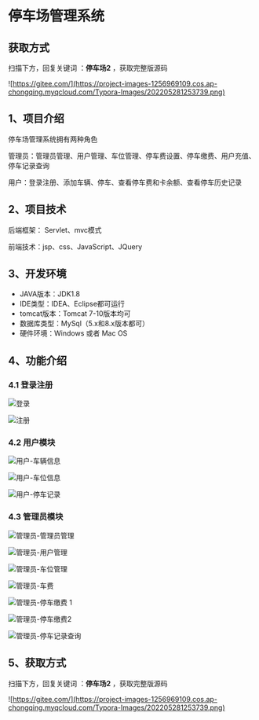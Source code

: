# 停车场管理系统

## 获取方式

扫描下方，回复关键词  ：**停车场2** ，获取完整版源码

![https://gitee.com/](https://project-images-1256969109.cos.ap-chongqing.myqcloud.com/Typora-Images/202205281253739.png)

## 1、项目介绍

停车场管理系统拥有两种角色

管理员：管理员管理、用户管理、车位管理、停车费设置、停车缴费、用户充值、停车记录查询

用户：登录注册、添加车辆、停车、查看停车费和卡余额、查看停车历史记录


## 2、项目技术

后端框架： Servlet、mvc模式

前端技术：jsp、css、JavaScript、JQuery

## 3、开发环境

- JAVA版本：JDK1.8
- IDE类型：IDEA、Eclipse都可运行
- tomcat版本：Tomcat 7-10版本均可
- 数据库类型：MySql（5.x和8.x版本都可） 
- 硬件环境：Windows 或者 Mac OS


## 4、功能介绍

### 4.1 登录注册

![登录](https://project-images-1256969109.cos.ap-chongqing.myqcloud.com/Typora-Images/202208091535082.jpg)

![注册](https://project-images-1256969109.cos.ap-chongqing.myqcloud.com/Typora-Images/202208091535723.jpg)

### 4.2 用户模块

![用户-车辆信息](https://project-images-1256969109.cos.ap-chongqing.myqcloud.com/Typora-Images/202208091536300.jpg)

![用户-车位信息](https://project-images-1256969109.cos.ap-chongqing.myqcloud.com/Typora-Images/202208091536226.jpg)

![用户-停车记录](https://project-images-1256969109.cos.ap-chongqing.myqcloud.com/Typora-Images/202208091536736.jpg)

### 4.3 管理员模块

![管理员-管理员管理](https://project-images-1256969109.cos.ap-chongqing.myqcloud.com/Typora-Images/202208091536169.jpg)

![管理员-用户管理](https://project-images-1256969109.cos.ap-chongqing.myqcloud.com/Typora-Images/202208091536101.jpg)

![管理员-车位管理](https://project-images-1256969109.cos.ap-chongqing.myqcloud.com/Typora-Images/202208091536518.jpg)

![管理员-车费](https://project-images-1256969109.cos.ap-chongqing.myqcloud.com/Typora-Images/202208091536845.jpg)

![管理员-停车缴费 1](https://project-images-1256969109.cos.ap-chongqing.myqcloud.com/Typora-Images/202208091536921.jpg)

![管理员-停车缴费2](https://project-images-1256969109.cos.ap-chongqing.myqcloud.com/Typora-Images/202208091536044.jpg)

![管理员-停车记录查询](https://project-images-1256969109.cos.ap-chongqing.myqcloud.com/Typora-Images/202208091536563.jpg)

## 5、获取方式

扫描下方，回复关键词  ：**停车场2** ，获取完整版源码



![https://gitee.com/](https://project-images-1256969109.cos.ap-chongqing.myqcloud.com/Typora-Images/202205281253739.png)

